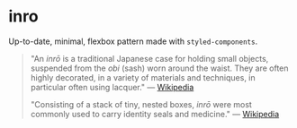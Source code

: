 # inro

Up-to-date, minimal, flexbox pattern made with `styled-components`.

> "An _inrō_ is a traditional Japanese case for holding small objects, suspended
> from the _obi_ (sash) worn around the waist. They are often highly decorated,
> in a variety of materials and techniques, in particular often using lacquer."
>  &mdash; [Wikipedia][1]
>
> "Consisting of a stack of tiny, nested boxes, _inrō_ were most commonly used
> to carry identity seals and medicine." &mdash; [Wikipedia][1]

[1]: https://en.wikipedia.org/wiki/Inr%C5%8D
